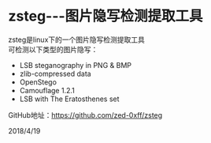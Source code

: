 # zsteg---图片隐写检测提取工具

zsteg是linux下的一个图片隐写检测提取工具  
可检测以下类型的图片隐写：  

* LSB steganography in PNG & BMP
* zlib-compressed data
* OpenStego
* Camouflage 1.2.1
* LSB with The Eratosthenes set

GitHub地址：https://github.com/zed-0xff/zsteg


2018/4/19  
